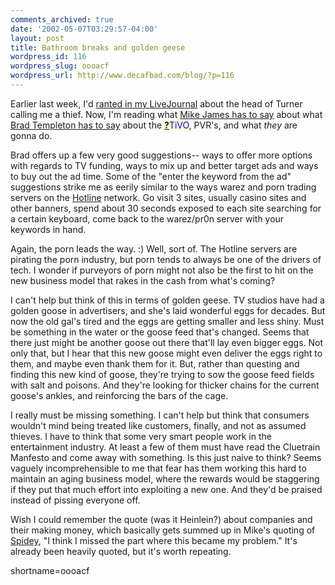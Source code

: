 ```yaml
---
comments_archived: true
date: '2002-05-07T03:29:57-04:00'
layout: post
title: Bathroom breaks and golden geese
wordpress_id: 116
wordpress_slug: oooacf
wordpress_url: http://www.decafbad.com/blog/?p=116
---
```

<p>Earlier last week, I'd <a href="http://www.livejournal.com/talkread.bml?journal=deus_x&amp;itemid=166931">ranted in my <a href="http://www.decafbad.com/twiki/bin/view/Main/LiveJournal">LiveJournal</a></a> about the head of Turner calling me a thief.  Now, I'm reading what <a href="http://radio.weblogs.com/0100629/2002/05/06.html#a108">Mike James has to say</a> about what <a href="http://www.templetons.com/brad/tvfuture.html">Brad Templeton has to say</a> about the <span style='background : #FFFFCE;'><a href="http://www.decafbad.com/twiki/bin/edit/Main/TiVO?topicparent=Main.FilterData"><b>?</b></a><font color="#0000FF">TiVO</font></span>, PVR's, and what <i>they</i> are gonna do.  </p>
<p>Brad offers up a few very good suggestions-- ways to offer more options with regards to TV funding, ways to mix up and better target ads and ways to buy out the ad time.  Some of the "enter the keyword from the ad" suggestions strike me as eerily similar to the ways warez and porn trading servers on the <a href="http://www.hotlinesw.com/">Hotline</a> network.  Go visit 3 sites, usually casino sites and other banners, spend about 30 seconds exposed to each site searching for a certain keyboard, come back to the warez/pr0n server with your keywords in hand.</p>
<p>Again, the porn leads the way.  :)  Well, sort of.  The Hotline servers are pirating the porn industry, but porn tends to always be one of the drivers of tech.  I wonder if purveyors of porn might not also be the first to hit on the new business model that rakes in the cash from what's coming?</p>
<p>I can't help but think of this in terms of golden geese.  TV studios have had a golden goose in advertisers, and she's laid wonderful eggs for decades.  But now the old gal's tired and the eggs are getting smaller and less shiny.  Must be something in the water or the goose feed that's changed.  Seems that there just might be another goose out there that'll lay even bigger eggs.  Not only that, but I hear that this new goose might even deliver the eggs right to them, and maybe even thank them for it.  But, rather than questing and finding this new   kind of goose, they're trying to sow the goose feed fields with salt and poisons.  And they're looking for thicker chains for the current goose's ankles, and reinforcing the bars of the cage.</p>
<p>I really must be missing something.  I can't help but think that consumers wouldn't mind being treated like customers, finally, and not as assumed thieves.  I have to think that some very smart people work in the entertainment industry.  At least a few of them must have read the Cluetrain Manfesto and come away with something.  Is this just naive to think?  Seems vaguely incomprehensible to me that fear has them working this hard to maintain an aging business model, where the rewards would be staggering if they put that much effort into exploiting a new one.  And they'd be praised instead of pissing everyone off.</p>
<p>Wish I could remember the quote (was it Heinlein?) about companies and their making money, which basically gets summed up in Mike's quoting of <a href="http://www.thespidermanmovie.com/">Spidey</a>, "I think I missed the part where this became my problem."  It's already been heavily quoted, but it's worth repeating.<br />
</p>
<!--more-->
shortname=oooacf
